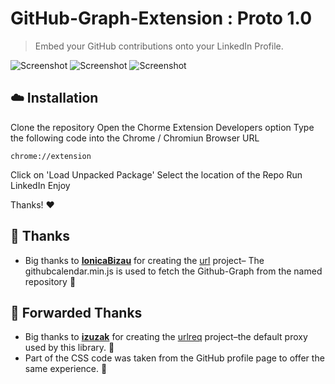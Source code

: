 <!-- Please do not edit this file. Edit the `blah` field in the `package.json` instead. If in doubt, open an issue. -->


# GitHub-Graph-Extension : Proto 1.0


> Embed your GitHub contributions onto your LinkedIn Profile.

![Screenshot](https://github.com/garganshul108/GitHub-Graph-Extension/new/proto1.0/screenshots/AnshulGarg-LinkedIn-GitHubGraph.png)
![Screenshot](https://github.com/garganshul108/GitHub-Graph-Extension/new/proto1.0/screenshots/ShubhamDhama-LinkedIn-GitHubGraph.png)
![Screenshot](https://github.com/garganshul108/GitHub-Graph-Extension/new/proto1.0/screenshots/AnirudhDagar-LinkedIn-GitHubGraph.png)


## :cloud: Installation

Clone the repository
Open the Chorme Extension Developers option
Type the following code into the Chrome / Chromiun Browser URL
```shell
chrome://extension
```
Click on 'Load Unpacked Package'
Select the location of the Repo
Run LinkedIn Enjoy

Thanks! :heart:


## :cake: Thanks
  - Big thanks to [**IonicaBizau**](https://github.com/IonicaBizau) for creating the [url](https://github.com/IonicaBizau/github-calendar) project– The githubcalendar.min.js is used to fetch the Github-Graph from the named repository
 :cake:
## :cake: Forwarded Thanks
 - Big thanks to [**izuzak**](https://github.com/izuzak) for creating the [urlreq](https://github.com/izuzak/urlreq) project–the default proxy used by this library. :cake:
 - Part of the CSS code was taken from the GitHub profile page to offer the same experience. :art:




